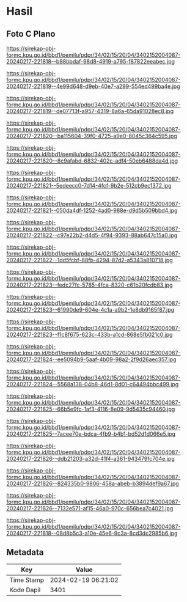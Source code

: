 # Hasil

## Foto C Plano

https://sirekap-obj-formc.kpu.go.id/bbd1/pemilu/pdpr/34/02/15/20/04/3402152004087-20240217-221818--b88bbdaf-98d8-4919-a795-f87822eeabec.jpg

https://sirekap-obj-formc.kpu.go.id/bbd1/pemilu/pdpr/34/02/15/20/04/3402152004087-20240217-221819--4e99d648-d9eb-40e7-a299-554ed499ba4e.jpg

https://sirekap-obj-formc.kpu.go.id/bbd1/pemilu/pdpr/34/02/15/20/04/3402152004087-20240217-221819--de07713f-a957-4319-8a6a-65da91028ec8.jpg

https://sirekap-obj-formc.kpu.go.id/bbd1/pemilu/pdpr/34/02/15/20/04/3402152004087-20240217-221820--ba115604-39f0-4725-a9e0-8045c364c595.jpg

https://sirekap-obj-formc.kpu.go.id/bbd1/pemilu/pdpr/34/02/15/20/04/3402152004087-20240217-221820--8c9afabd-6832-402c-adf4-50eb6488da4d.jpg

https://sirekap-obj-formc.kpu.go.id/bbd1/pemilu/pdpr/34/02/15/20/04/3402152004087-20240217-221821--5edeecc0-7d14-4fcf-9b2e-512cb9ec1372.jpg

https://sirekap-obj-formc.kpu.go.id/bbd1/pemilu/pdpr/34/02/15/20/04/3402152004087-20240217-221821--050da4df-1252-4ad0-988e-d9d5b509bbd4.jpg

https://sirekap-obj-formc.kpu.go.id/bbd1/pemilu/pdpr/34/02/15/20/04/3402152004087-20240217-221822--c97e22b2-d4d5-4f94-9393-88ab647c15a0.jpg

https://sirekap-obj-formc.kpu.go.id/bbd1/pemilu/pdpr/34/02/15/20/04/3402152004087-20240217-221822--1dd5fcbf-88fb-4294-87d2-a5343a810718.jpg

https://sirekap-obj-formc.kpu.go.id/bbd1/pemilu/pdpr/34/02/15/20/04/3402152004087-20240217-221823--fedc27fc-5785-4fca-8320-c61b20fcdb83.jpg

https://sirekap-obj-formc.kpu.go.id/bbd1/pemilu/pdpr/34/02/15/20/04/3402152004087-20240217-221823--61990de9-604e-4c1a-a9b2-1e8db9165f87.jpg

https://sirekap-obj-formc.kpu.go.id/bbd1/pemilu/pdpr/34/02/15/20/04/3402152004087-20240217-221823--f1c8f675-623c-433b-a1cd-868e5fb021c0.jpg

https://sirekap-obj-formc.kpu.go.id/bbd1/pemilu/pdpr/34/02/15/20/04/3402152004087-20240217-221824--ee5094b9-5aaf-4b09-98a2-2f9d26aec357.jpg

https://sirekap-obj-formc.kpu.go.id/bbd1/pemilu/pdpr/34/02/15/20/04/3402152004087-20240217-221824--5568a138-04b8-46d1-8d01-c64494bbc499.jpg

https://sirekap-obj-formc.kpu.go.id/bbd1/pemilu/pdpr/34/02/15/20/04/3402152004087-20240217-221825--66b5e9fc-1af3-4116-8e09-9d5435c94460.jpg

https://sirekap-obj-formc.kpu.go.id/bbd1/pemilu/pdpr/34/02/15/20/04/3402152004087-20240217-221825--7acee70e-bdca-4fb9-b4b1-bd52d1d066e5.jpg

https://sirekap-obj-formc.kpu.go.id/bbd1/pemilu/pdpr/34/02/15/20/04/3402152004087-20240217-221826--ddb21203-a32d-41f4-a361-943479fc704e.jpg

https://sirekap-obj-formc.kpu.go.id/bbd1/pemilu/pdpr/34/02/15/20/04/3402152004087-20240217-221826--824335b0-9806-458a-abeb-b3894def9a67.jpg

https://sirekap-obj-formc.kpu.go.id/bbd1/pemilu/pdpr/34/02/15/20/04/3402152004087-20240217-221826--7132e571-af15-46a0-970c-656bea7c4021.jpg

https://sirekap-obj-formc.kpu.go.id/bbd1/pemilu/pdpr/34/02/15/20/04/3402152004087-20240217-221818--08d8b5c3-a10e-45e6-9c3a-8cd3dc2985b6.jpg


## Metadata

| Key        | Value               |
| ---------- | ------------------- |
| Time Stamp | 2024-02-19 06:21:02 |
| Kode Dapil | 3401                |



